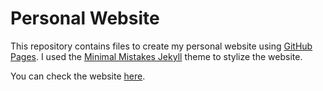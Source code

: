 # Personal Website

This repository contains files to create my personal website using [GitHub Pages](https://pages.github.com). I used the [Minimal Mistakes Jekyll](https://github.com/mmistakes/minimal-mistakes) theme to stylize the website.

You can check the website [here](https://purushottammohanty.github.io).
